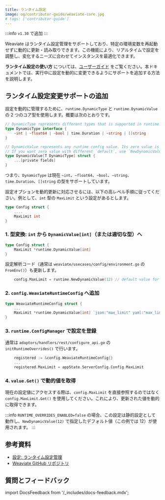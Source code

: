 ```yaml
---
title: ランタイム設定
image: og/contributor-guide/weaviate-core.jpg
# tags: ['contributor-guide']
---
```


:::info `v1.30` で追加
:::

Weaviate はランタイム設定管理をサポートしており、特定の環境変数を再起動せずに動的に更新・読み取りできます。この機能により、リアルタイムで設定を調整し、変化するニーズに合わせてインスタンスを最適化できます。

**ランタイム設定の使い方** については、[ユーザーガイド](/deploy/configuration/env-vars/runtime-config.md) をご覧ください。本ドキュメントでは、実行中に設定を動的に変更できるようにサポートを追加する方法を説明します。

## ランタイム設定変更サポートの追加

設定を動的に管理するために、`runtime.DynamicType` と `runtime.DynamicValue` の 2 つのコア型を使用します。概要は次のとおりです。

```go
// DynamicType represents different types that is supported in runtime configs
type DynamicType interface {
    ~int | ~float64 | ~bool | time.Duration | ~string | []string
}

// DynamicValue represents any runtime config value. Its zero value is fully usable.
// If you want zero value with different `default`, use `NewDynamicValue` constructor.
type DynamicValue[T DynamicType] struct {
    ...[private fields]
}
```

つまり、`DynamicType` は現在 `~int`、`~float64`、`~bool`、`~string`、`time.Duration`、`[]string` の型をサポートしています。

設定オプションを動的更新に対応させるには、以下の高レベル手順に従ってください。例として、`int` 型の `MaxLimit` という設定があるとします。

```go
type Config struct {
    ....
    MaxLimit int
}
```

### 1. 型変換: `int` から `DynamicValue[int]`（または適切な型）へ

```go
type Config struct {
    MaxLimit *runtime.DynamicValue[int]
}
```

設定解析コード（通常は `weaviate/usecases/config/environment.go` の `FromEnv()`）も更新します。

```go
    config.MaxLimit = runtime.NewDynamicValue(12) // default value for your config is `12` now
```

### 2. `config.WeaviateRuntimeConfig` へ追加

```go
type WeaviateRuntimeConfig struct {
    ...
    MaxLimit *runtime.DynamicValue[int] `json:"max_limit" yaml:"max_limit"`
}
```

### 3. `runtime.ConfigManager` で設定を登録

通常は `adaptors/handlers/rest/configure_api.go` の `initRuntimeOverrides()` で行います。

```go
    registered := &config.WeaviateRuntimeConfig{}
    ...
    registered.MaxLimit = appState.ServerConfig.Config.MaxLimit
```

### 4. `value.Get()` で動的値を取得

現在の設定値にアクセスする際は、`config.MaxLimit` を直接参照するのではなく `config.MaxLimit.Get()` を使用してください。これにより、更新された値を動的に取得できます。

:::info
`RUNTIME_OVERRIDES_ENABLED=false` の場合、この設定は静的設定として動作し、`NewDynamicValue(12)` で指定したデフォルト値（この例では 12）が使用されます。
:::

## 参考資料

- [設定: ランタイム設定管理](/deploy/configuration/env-vars/runtime-config.md)
- [Weaviate GitHub リポジトリ](https://github.com/weaviate/weaviate/)

## 質問とフィードバック

import DocsFeedback from '/\_includes/docs-feedback.mdx';

<DocsFeedback/>

